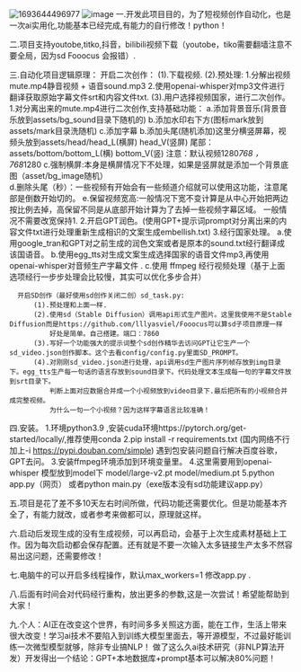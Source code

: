 ![1693644496977](https://github.com/StartHua/AI-/assets/22284244/0c10b136-1b7a-4493-bf91-0b5b64c59cb1)
![image](https://github.com/StartHua/AI-/assets/22284244/11118dea-0da3-4bdc-8f3c-05ac9977a8cb)
一.开发此项目目的，为了短视频创作自动化，也是一次ai实用化,功能基本已经完成,有能力的自行修改！python！

二.项目支持youtobe,titko,抖音，bilibili视频下载（youtobe，tiko需要翻墙注意不要全局，因为sd Fooocus 会报错）.

三.自动化项目逻辑原理：
    开启二次创作：
      (1).下载视频.
      (2).预处理: 1.分解出视频 mute.mp4静音视频 + 语音sound.mp3
                  2.使用openai-whisper对mp3文件进行翻译获取原始字幕文件srt和内容文件txt.
      (3).用户选择视频国家，进行二次创作。
          1.对分离出来的mute.mp4进行二次创作,支持基础功能：
              a.添加背景音乐(背景音乐放到assets/bg_sound目录下随机的)
              b.添加水印右下方(图标mark放到assets/mark目录洗随机)
              c.添加字幕
              b.添加头尾(随机添加)这里分横竖屏幕，视频头放到assets/head/head_L(横屏) head_V(竖屏)
                尾部：assets/bottom/bottom_L(横) bottom_V(竖)
                注意：默认视频1280*768  ，768*1280
              c.强制横屏:本身是横屏情况下不处理，如果是竖屏就是添加一个背景底图（asset/bg_image随机）  
              d.删除头尾（秒）：一些视频有开始会有一些频道介绍就可以使用这功能，注意尾部是倒数开始切的。
              e.保留视频宽高:一般情况下宽不变计算是从中心开始把两边按比例去掉，高保留不同是从底部开始计算为了去掉一些视频字幕区域。
                  一般情况不需要改宽保持1.
          2.开启GPT润色。(使用GPT+提示词prompt对分离出来的内容文件txt进行处理重新生成相识的文案生成embellish.txt) 
          3.经行国家处理。
            a.使用google_tran和GPT对之前生成的润色文案或者是原本的sound.txt经行翻译成该国语音。
            b.使用egg_tts对生成文案生成选择国家的语音文件mp3,再使用openai-whisper对音频生产字幕文件 .
            c.使用 ffmpeg 经行视频处理（基于上面选项经行一步步处理会比较慢，其实可以优化多步合并）

      开启SD创作（最好使用sd创作关闭二创）sd_task.py:
          (1).预处理和上面一样.
          (2).使用sd（Stable Diffusion）调用api形式生产图片。这里我使用不是Stable Diffusion而是https://github.com/lllyasviel/Fooocus可以算sd子项目原理一样
              好处是简单。自己搭建。端口：7860
          (3).写好一个功能强大的提示词整个sd创作精华去访问GPT让它生产一个sd_video.json创作脚本。这个去看config/config.py里面SD_PROMPT。
          (4).对刚刚sd_video.json进行处理，api调用sd生产图片序列帧存放到img目录下。egg_tts生产每一句话的语言存放到sound目录下。代码处理文本生成每一句的字幕文件放到srt目录下。
              判断上面对应数据合并成一个小视频放到video目录下.最后把所有的小视频合并成完整视频。
              为什么一句一个小视频？因为这样字幕语言比较准确！

四.安装。
   1.环境python3.9 ,安装cuda环境https://pytorch.org/get-started/locally/,推荐使用conda
   2.pip install -r requirements.txt (国内网络不行加上-i https://pypi.douban.com/simple)  遇到包安装问题自行解决百度谷歌，GPT去问。
   3.安装ffmpeg环境添加到环境变量里。
   4.这里需要用到openai-whisper 模型放到model下 model/large-v2.pt  model/medium.pt
   5.python app.py（网页）  或者python main.py（exe版本没有sd功能建议app.py）

五.项目是花了差不多10天左右时间所做，代码功能还需要优化。但是功能基本齐全了，有能力就改，或者参考来做都可以，原理就这样。

六.启动后发现生成的没有生成视频，可以再启动，会基于上次生成素材基础上工作。因为每次启动都会保存配置。还有就是不要一次输入太多链接生产太多不然容易出这问题，还需要修改！    

七.电脑牛的可以开启多线程操作，默认max_workers=1 修改app.py .       

八.后面有时间会对代码经行重构，放出更多的参数,这是一次尝试！希望能帮助到大家！

九.个人：AI正在改变这个世界，有时间多多关照这方面，能在工作，生活上带来很大改变！学习ai技术不要陷入到训练大模型里面去，等开源模型，不过最好能训练一次微型模型就够，除非专业搞NLP！
做了这么久ai技术研究（非NLP算法开发）开发得出一个结论：GPT+本地数据库+prompt基本可以解决80%问题！



